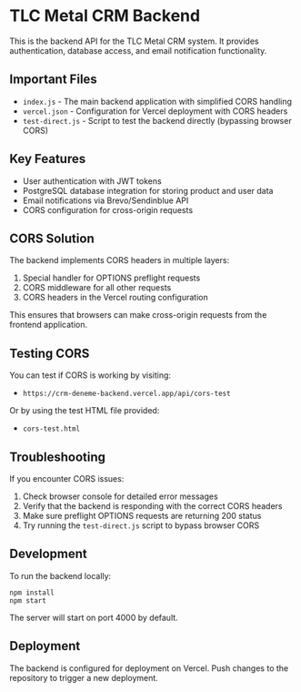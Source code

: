 # TLC Metal CRM Backend

This is the backend API for the TLC Metal CRM system. It provides authentication, database access, and email notification functionality.

## Important Files

- `index.js` - The main backend application with simplified CORS handling
- `vercel.json` - Configuration for Vercel deployment with CORS headers
- `test-direct.js` - Script to test the backend directly (bypassing browser CORS)

## Key Features

- User authentication with JWT tokens
- PostgreSQL database integration for storing product and user data
- Email notifications via Brevo/Sendinblue API
- CORS configuration for cross-origin requests

## CORS Solution

The backend implements CORS headers in multiple layers:

1. Special handler for OPTIONS preflight requests
2. CORS middleware for all other requests
3. CORS headers in the Vercel routing configuration

This ensures that browsers can make cross-origin requests from the frontend application.

## Testing CORS

You can test if CORS is working by visiting:
- `https://crm-deneme-backend.vercel.app/api/cors-test`

Or by using the test HTML file provided:
- `cors-test.html`

## Troubleshooting

If you encounter CORS issues:

1. Check browser console for detailed error messages
2. Verify that the backend is responding with the correct CORS headers
3. Make sure preflight OPTIONS requests are returning 200 status
4. Try running the `test-direct.js` script to bypass browser CORS

## Development

To run the backend locally:

```
npm install
npm start
```

The server will start on port 4000 by default.

## Deployment

The backend is configured for deployment on Vercel. Push changes to the repository to trigger a new deployment.